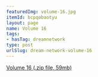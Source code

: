 ```yaml
---
featuredImg: volume-16.jpg
itemId: bcpqobaotyu
layout: page
name: Volume 16
tags:
- hasTag: dreamnetwork
type: post
urlSlug: dream-network-volume-16
---
```

<a href="../files/Volume_16.zip" download>Volume 16 (.zip file, 59mb)</a>